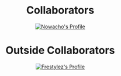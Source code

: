 <div align="center">

# Collaborators

<p align="center"><a href="https://github.com/Nowacho"><img src="https://github-widgetbox.vercel.app/api/profile?username=Nowacho&data=followers,repositories,stars,commits" alt="Nowacho's Profile"></a></p>

# Outside Collaborators

<p align="center"><a href="https://github.com/Frestylez"><img src="https://github-widgetbox.vercel.app/api/profile?username=Frestylez&data=followers,repositories,stars,commits" alt="Frestylez's Profile"></a></p>
